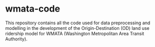 # wmata-code
This repository contains all the code used for data preprocessing and modelling in the development of the Origin-Destination (OD) land use ridership model for WMATA (Washington Metropolitan Area Transit Authority).
